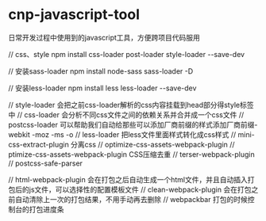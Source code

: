 # cnp-javascript-tool
日常开发过程中使用到的javascript工具，方便跨项目代码服用

//  css、style
npm install css-loader post-loader style-loader --save-dev 

// 安装sass-loader
npm install node-sass sass-loader -D 

// 安装less-loader
npm install less less-loader --save-dev 

// style-loader 会把之前css-loader解析的css内容挂载到head部分得style标签中
// css-loader	会分析不同css文件之间的依赖关系并合并成一个css文件
// postcss-loader	可以帮助我们自动给那些可以添加厂商前缀的样式添加厂商前缀-webkit -moz -ms -o
// less-loader	把less文件里面样式转化成css样式
// mini-css-extract-plugin 分离css
// optimize-css-assets-webpack-plugin
// ptimize-css-assets-webpack-plugin CSS压缩去重
// terser-webpack-plugin 
// postcss-safe-parser


// html-webpack-plugin 会在打包之后自动生成一个html文件，并且自动插入打包后的js文件，可以选择性的配置模板文件
// clean-webpack-plugin 会在打包之前自动清除上一次的打包结果，不用手动再去删除
// webpackbar 打包的时候控制台的打包进度条



























